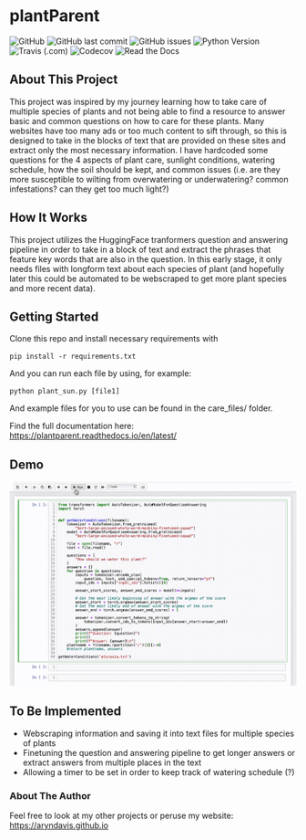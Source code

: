 # plantParent

![GitHub](https://img.shields.io/github/license/aryndavis/animemusic)
![GitHub last commit](https://img.shields.io/github/last-commit/aryndavis/animemusic)
![GitHub issues](https://img.shields.io/github/issues-raw/aryndavis/animemusic)
![Python Version](https://img.shields.io/badge/python-3.8-blue)
![Travis (.com)](https://img.shields.io/travis/com/aryndavis/plantParent)
![Codecov](https://img.shields.io/codecov/c/github/aryndavis/plantParent)
![Read the Docs](https://img.shields.io/readthedocs/plantparent)

## About This Project

This project was inspired by my journey learning how to take care of multiple species of plants and not being able to find a resource to answer basic and common questions on how to care for these plants. Many websites have too many ads or too much content to sift through, so this is designed to take in the blocks of text that are provided on these sites and extract only the most necessary information. I have hardcoded some questions for the 4 aspects of plant care, sunlight conditions, watering schedule, how the soil should be kept, and common issues (i.e. are they more susceptible to wilting from overwatering or underwatering? common infestations? can they get too much light?)

## How It Works

This project utilizes the HuggingFace tranformers question and answering pipeline in order to take in a block of text and extract the phrases that feature key words that are also in the question. In this early stage, it only needs files with longform text about each species of plant (and hopefully later this could be automated to be webscraped to get more plant species and more recent data). 

## Getting Started

Clone this repo and install necessary requirements with 

```
pip install -r requirements.txt
```

And you can run each file by using, for example:
```
python plant_sun.py [file1]
```
And example files for you to use can be found in the care_files/ folder.

Find the full documentation here: https://plantparent.readthedocs.io/en/latest/

## Demo

![getting water conditions](demo/demo.gif)

## To Be Implemented

* Webscraping information and saving it into text files for multiple species of plants
* Finetuning the question and answering pipeline to get longer answers or extract answers from multiple places in the text
* Allowing a timer to be set in order to keep track of watering schedule (?)


### About The Author

Feel free to look at my other projects or peruse my website: https://aryndavis.github.io
